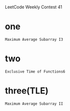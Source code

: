LeetCode Weekly Contest 41


# one   
    Maximum Average Subarray I3
# two
    Exclusive Time of Functions6
# three(TLE)
    Maximum Average Subarray II
